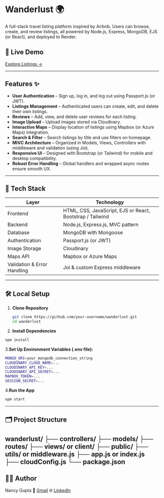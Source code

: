 # Wanderlust 🌍

A full-stack travel listing platform inspired by Airbnb. Users can browse, create, and review listings, all powered by Node.js, Express, MongoDB, EJS (or React), and deployed to Render.

## 🚀 Live Demo  
[Explore Listings →](https://project-wanderlust-u6a7.onrender.com/listings)

---

## Features ✨

- **User Authentication** – Sign up, log in, and log out using Passport.js (or JWT).
- **Listings Management** – Authenticated users can create, edit, and delete their own listings.
- **Reviews** – Add, view, and delete user reviews for each listing.
- **Image Upload** – Upload images stored via Cloudinary.
- **Interactive Maps** – Display location of listings using Mapbox (or Azure Maps) integration.
- **Search & Filter** – Search listings by title and use filters on homepage.
- **MIVC Architecture** – Organized in Models, Views, Controllers with middleware and validation (using Joi).
- **Responsive UI** – Designed with Bootstrap (or Tailwind) for mobile and desktop compatibility.
- **Robust Error Handling** – Global handlers and wrapped async routes ensure smooth UX.

---

## 🧰 Tech Stack

| Layer     | Technology |
|-----------|------------|
| Frontend  | HTML, CSS, JavaScript, EJS or React, Bootstrap / Tailwind  |
| Backend   | Node.js, Express.js, MVC pattern  |
| Database  | MongoDB with Mongoose |
| Authentication  | Passport.js (or JWT) |
| Image Storage  | Cloudinary |
| Maps API  | Mapbox or Azure Maps |
| Validation & Error Handling | Joi & custom Express middleware |

---

## 🛠️ Local Setup

1. **Clone Repository**  
   ```bash
   git clone https://github.com/your-username/wanderlust.git
   cd wanderlust
2. **Install Dependencies**

```bash
npm install
```
3.**Set Up Environment Variables (.env file):**
```bash
MONGO_URI=your_mongodb_connection_string  
CLOUDINARY_CLOUD_NAME=...  
CLOUDINARY_API_KEY=...  
CLOUDINARY_API_SECRET=...  
MAPBOX_TOKEN=...  
SESSION_SECRET=...  
```
4.**Run the App**
```bash
npm start
```
---
## 🗂️ Project Structure
wanderlust/
├── controllers/
├── models/
├── routes/
├── views/ or client/
├── public/
├── utils/ or middleware.js
├── app.js or index.js
├── cloudConfig.js
└── package.json
---
## 🧑‍💻 Author
Nancy Gupta
📧 [Gmail](nancygupta0911@gmail.com)
🌐 [Linkedln](https://www.linkedin.com/in/nancy-gupta-597100288/)




